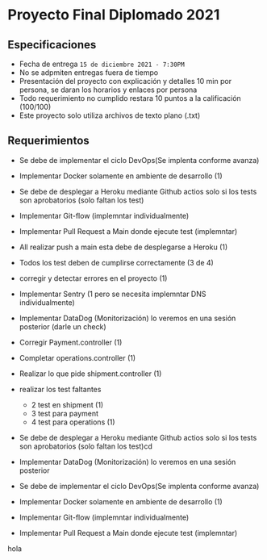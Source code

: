 # Proyecto Final Diplomado 2021

## Especificaciones
* Fecha de entrega `15 de diciembre 2021 - 7:30PM`
* No se adpmiten entregas fuera de tiempo
* Presentación del proyecto con explicación y detalles 10 min por persona, se daran los horarios y enlaces por persona 
* Todo requerimiento no cumplido restara 10 puntos a la calificación (100/100)
* Este proyecto solo utiliza archivos de texto plano (.txt)

## Requerimientos 


* Se debe de implementar el ciclo DevOps(Se implenta conforme avanza)
* Implementar Docker solamente en ambiente de desarrollo (1)
* Se debe de desplegar a Heroku mediante Github actios solo si los tests son aprobatorios (solo faltan los test)
* Implementar Git-flow (implemntar individualmente)
* Implementar Pull Request a Main donde ejecute test (implemntar)
* All realizar push a main esta debe de desplegarse a Heroku (1)
* Todos los test deben de cumplirse correctamente (3 de 4)
* corregir y detectar errores en el proyecto (1)
* Implementar Sentry (1 pero se necesita implemntar DNS individualmente)
* Implementar DataDog (Monitorización) lo veremos en una sesión posterior (darle un check)
* Corregir Payment.controller (1)
* Completar operations.controller (1)
* Realizar lo que pide shipment.controller (1)
* realizar los test faltantes
    * 2 test en shipment (1)
    * 3 test para payment
    * 4 test para operations (1)
* Se debe de desplegar a Heroku mediante Github actios solo si los tests son aprobatorios (solo faltan los test)cd


* Implementar DataDog (Monitorización) lo veremos en una sesión posterior 
* Se debe de implementar el ciclo DevOps(Se implenta conforme avanza)
* Implementar Docker solamente en ambiente de desarrollo (1)
* Implementar Git-flow (implemntar individualmente)


* Implementar Pull Request a Main donde ejecute test (implemntar)



hola 